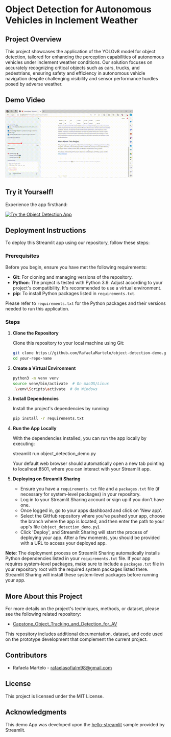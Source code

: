 # Object Detection for Autonomous Vehicles in Inclement Weather

## Project Overview

This project showcases the application of the YOLOv8 model for object detection, tailored for enhancing the perception capabilities of autonomous vehicles under inclement weather conditions. Our solution focuses on accurately recognizing critical objects such as cars, trucks, and pedestrians, ensuring safety and efficiency in autonomous vehicle navigation despite challenging visibility and sensor performance hurdles posed by adverse weather.

## Demo Video

![Demo](streamlit-demo-video.gif)

## Try it Yourself!

Experience the app firsthand:

[![Try the Object Detection App](URL_TO_IMAGE_IF_AVAILABLE)](https://object-detection-demoo.streamlit.app/)

## Deployment Instructions

To deploy this Streamlit app using our repository, follow these steps:

### Prerequisites

Before you begin, ensure you have met the following requirements:

- **Git**: For cloning and managing versions of the repository.
- **Python**: The project is tested with Python 3.9. Adjust according to your project's compatibility. It's recommended to use a virtual environment.
- **pip**: To install Python packages listed in `requirements.txt`.

Please refer to `requirements.txt` for the Python packages and their versions needed to run this application.


### Steps

1. **Clone the Repository**

   Clone this repository to your local machine using Git:

   ```bash
   git clone https://github.com/RafaelaMartelo/object-detection-demo.git
   cd your-repo-name

2. **Create a Virtual Environment**

   ```bash
   python3 -m venv venv
   source venv/bin/activate  # On macOS/Linux
   .\venv\Scripts\activate  # On Windows

3. **Install Dependencies**

   Install the project's dependencies by running:

   ```bash
   pip install -r requirements.txt

4. **Run the App Locally**

   With the dependencies installed, you can run the app locally by executing:

   streamlit run object_detection_demo.py

   Your default web browser should automatically open a new tab pointing to localhost:8501, where you can interact with your Streamlit app.

5. **Deploying on Streamlit Sharing**

   - Ensure you have a `requirements.txt` file and a `packages.txt` file (if necessary for system-level packages) in your repository.
   - Log in to your Streamlit Sharing account or sign up if you don't have one.
   - Once logged in, go to your apps dashboard and click on 'New app'.
   - Select the GitHub repository where you've pushed your app, choose the branch where the app is located, and then enter the path to your app's file (`object_detection_demo.py`).
   - Click 'Deploy', and Streamlit Sharing will start the process of deploying your app. After a few moments, you should be provided with a URL to access your deployed app.

**Note**: The deployment process on Streamlit Sharing automatically installs Python dependencies listed in your `requirements.txt` file. If your app requires system-level packages, make sure to include a `packages.txt` file in your repository root with the required system packages listed there. Streamlit Sharing will install these system-level packages before running your app.

## More About this Project

For more details on the project's techniques, methods, or dataset, please see the following related repository:

- [Capstone_Object_Tracking_and_Detection_for_AV](https://github.com/RafaelaMartelo/Capstone_Object_Tracking_and_Detection_for_AV)

This repository includes additional documentation, dataset, and code used on the prototype development that complement the current project.

## Contributors

- Rafaela Martelo - [rafaelasofialm98@gmail.com](mailto:rafaelasofialm98@gmail.com)

## License

This project is licensed under the MIT License.

## Acknowledgments

This demo App was developed upon the [hello-streamlit](https://github.com/streamlit/hello-streamlit) sample provided by Streamlit. 

